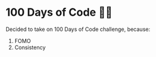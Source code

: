 # 100 Days of Code :man_technologist:

Decided to take on 100 Days of Code challenge, because:
1. FOMO
2. Consistency
